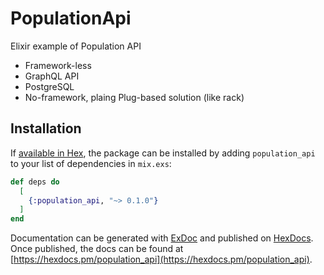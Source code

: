 # PopulationApi

Elixir example of Population API

* Framework-less
* GraphQL API
* PostgreSQL
* No-framework, plaing Plug-based solution (like rack)

## Installation

If [available in Hex](https://hex.pm/docs/publish), the package can be installed
by adding `population_api` to your list of dependencies in `mix.exs`:

```elixir
def deps do
  [
    {:population_api, "~> 0.1.0"}
  ]
end
```

Documentation can be generated with [ExDoc](https://github.com/elixir-lang/ex_doc)
and published on [HexDocs](https://hexdocs.pm). Once published, the docs can
be found at [https://hexdocs.pm/population_api](https://hexdocs.pm/population_api).

